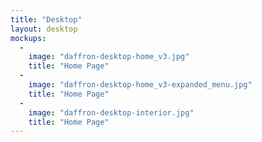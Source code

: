 ```yaml
---
title: "Desktop"
layout: desktop
mockups:
  -
    image: "daffron-desktop-home_v3.jpg"
    title: "Home Page"
  -
    image: "daffron-desktop-home_v3-expanded_menu.jpg"
    title: "Home Page"
  -
    image: "daffron-desktop-interior.jpg"
    title: "Home Page"
---
```

